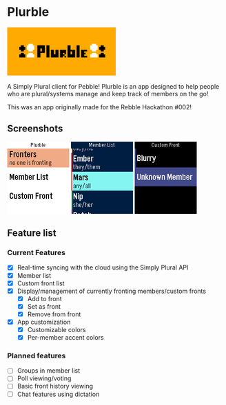 # Plurble
<img src="aseprite/banner.png" alt="Plurble" width="50%">

A Simply Plural client for Pebble! Plurble is an app designed to help people who are plural/systems manage and keep track of members on the go!

This was an app originally made for the Rebble Hackathon #002!

## Screenshots
![Main menu](screenshots/basalt/basalt_main.png)
![Member list](screenshots/basalt/basalt_members.png)
![Custom front list](screenshots/basalt/basalt_custom_fronts.png)

## Feature list
### Current Features
- [x] Real-time syncing with the cloud using the Simply Plural API
- [x] Member list
- [x] Custom front list
- [x] Display/management of currently fronting members/custom fronts
  - [x] Add to front
  - [x] Set as front
  - [x] Remove from front
- [x] App customization
  - [x] Customizable colors
  - [x] Per-member accent colors

### Planned features
- [ ] Groups in member list
- [ ] Poll viewing/voting
- [ ] Basic front history viewing
- [ ] Chat features using dictation
